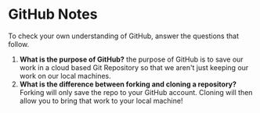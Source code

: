 # GitHub Notes

To check your own understanding of GitHub, answer the questions that follow.

1. **What is the purpose of GitHub?** the purpose of GitHub is to save our work in a cloud based Git Repository so that we aren't just keeping our work on our local machines.
1. **What is the difference between forking and cloning a repository?** Forking will only save the repo to your GitHub account. Cloning will then allow you to bring that work to your local machine! 